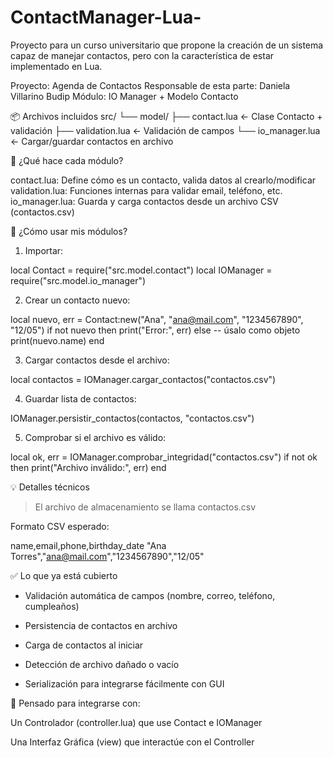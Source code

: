 # ContactManager-Lua-

Proyecto para un curso universitario que propone la creación de un sistema capaz de manejar contactos, pero con la característica de estar implementado en Lua.

Proyecto: Agenda de Contactos
Responsable de esta parte: Daniela Villarino Budip
Módulo: IO Manager + Modelo Contacto

📦 Archivos incluidos
src/
└── model/
├── contact.lua ← Clase Contacto + validación
├── validation.lua ← Validación de campos
└── io_manager.lua ← Cargar/guardar contactos en archivo

📌 ¿Qué hace cada módulo?

contact.lua: Define cómo es un contacto, valida datos al crearlo/modificar
validation.lua: Funciones internas para validar email, teléfono, etc.
io_manager.lua: Guarda y carga contactos desde un archivo CSV (contactos.csv)

🧪 ¿Cómo usar mis módulos?

1. Importar:

local Contact = require("src.model.contact")
local IOManager = require("src.model.io_manager")

2. Crear un contacto nuevo:

local nuevo, err = Contact:new("Ana", "ana@mail.com", "1234567890", "12/05")
if not nuevo then
print("Error:", err)
else
-- úsalo como objeto
print(nuevo.name)
end

3. Cargar contactos desde el archivo:

local contactos = IOManager.cargar_contactos("contactos.csv")

4. Guardar lista de contactos:

IOManager.persistir_contactos(contactos, "contactos.csv")

5. Comprobar si el archivo es válido:

local ok, err = IOManager.comprobar_integridad("contactos.csv")
if not ok then
print("Archivo inválido:", err)
end

💡 Detalles técnicos

> El archivo de almacenamiento se llama contactos.csv

Formato CSV esperado:

name,email,phone,birthday_date
"Ana Torres","ana@mail.com","1234567890","12/05"

✅ Lo que ya está cubierto

-   Validación automática de campos (nombre, correo, teléfono, cumpleaños)

-   Persistencia de contactos en archivo

-   Carga de contactos al iniciar

-   Detección de archivo dañado o vacío

-   Serialización para integrarse fácilmente con GUI

👥 Pensado para integrarse con:

Un Controlador (controller.lua) que use Contact e IOManager

Una Interfaz Gráfica (view) que interactúe con el Controller
